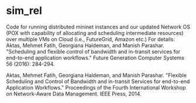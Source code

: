 # sim_rel
Code for running distributed mininet instances and our updated Network OS (POX with capability of allocating and scheduling intermediate resources) over multiple VMs on Cloud (i.e., FutureGrid, Amazon etc.)
For details:
Aktas, Mehmet Fatih, Georgiana Haldeman, and Manish Parashar. "Scheduling and flexible control of bandwidth and in-transit services for end-to-end application workflows." Future Generation Computer Systems 56 (2016): 284-294.

Aktas, Mehmet Fatih, Georgiana Haldeman, and Manish Parashar. "Flexible Scheduling and Control of Bandwidth and in-transit Services for end-to-end Application Workflows." Proceedings of the Fourth International Workshop on Network-Aware Data Management. IEEE Press, 2014.
